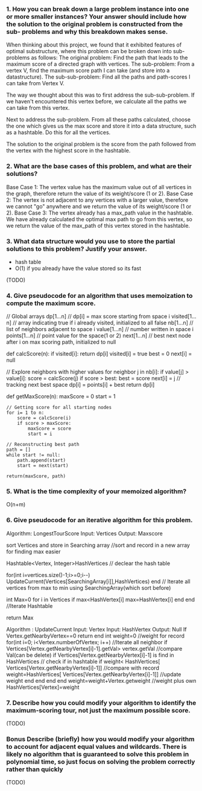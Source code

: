 ### 1. How you can break down a large problem instance into one or more smaller instances? Your answer should include how the solution to the original problem is constructed from the sub- problems and why this breakdown makes sense.

When thinking about this project, we found that it exhibited features of optimal substructure, where this problem
can be broken down into sub-problems as follows:
The original problem: Find the path that leads to the maximum score of a directed graph with vertices.
The sub-problem: From a vertex V, find the maximum score path I can take (and store into a datastructure).
The sub-sub-problem: Find all the paths and path-scores I can take from Vertex V.

The way we thought about this was to first address the sub-sub-problem. If we haven't encountered this vertex
before, we calculate all the paths we can take from this vertex. 

Next to address the sub-problem. From all these paths calculated, choose the one which gives us the max score and 
store it into a data structure, such as a hashtable. Do this for all the vertices.

The solution to the original problem is the score from the path followed from the vertex with the highest
score in the hashtable.

### 2. What are the base cases of this problem, and what are their solutions?
Base Case 1: The vertex value has the maximum value out of all vertices in the graph, therefore return the value
of its weight/score (1 or 2).
Base Case 2: The vertex is not adjacent to any vertices with a larger value, therefore we cannot "go" anywhere
and we return the value of its weight/score (1 or 2).
Base Case 3: The vertex already has a max_path value in the hashtable. We have already calculated the optimal max 
path to go from this vertex, so we return the value of the max_path of this vertex stored in the hashtable.


### 3. What data structure would you use to store the partial solutions to this problem? Justify your answer.
- hash table
- O(1) if you already have the value stored so its fast

(TODO)


### 4. Give pseudocode for an algorithm that uses memoization to compute the maximum score.
// Global arrays
dp[1…n]       // dp[i] = max score starting from space i
visited[1…n] // array indicating true if i already visited, initialized to all false
nb[1…n]       // list of neighbors adjacent to space i
value[1…n]  // number written in space i
points[1…n] // point value for the space(1 or 2)
next[1…n]    // best next node after i on max scoring path, initialized to null

def calcScore(n):
	if visited[i]:
		return dp[i]
	visited[i] = true
	best = 0
	next[i] = null

// Explore neighbors with higher values
	for neighbor j in nb[i]:
		if value[j] > value[i]:
			score = calcScore(j)
			if score > best:
				best  = score
				next[i] = j  // tracking next best space
	dp[i] = points[i] + best
	return dp[i]

def getMaxScore(n):
	maxScore = 0
	start = 1
	
	// Getting score for all starting nodes
	for i= 1 to n:
		score = calcScore(i)
		if score > maxScore:
			maxScore = score
			start = i

	// Reconstructing best path
	path = []
  	while start != null:
		path.append(start)
		start = next(start)

	return(maxScore, path)

### 5. What is the time complexity of your memoized algorithm?
O(n+m)

### 6. Give pseudocode for an iterative algorithm for this problem.
 Algorithm: LongestTourScore
 Input: Vertices 
 Output: Maxscore

 sort Vertices and store in Searching array
//sort and record in a new array for finding max easier

 Hashtable<Vertex, Integer>HashVertices 
// declear the hash table

 for(int i=vertices.size()-1;i>=0;i--)
 	UpdateCurrent(Vertices[SearchingArray[i]],HashVertices)
 end
//  Iterate all vertices from max to min using SearchingArray(which sort before)

int Max=0
 for i in Vertices
 	if max<HashVertex[i]
 		max=HashVertex[i]
	end
 end
//Iterate Hashtable

 return Max

 Algorithm : UpdateCurrent
 Input: Vertex
 Input: HashVertex
 Output: Null
 If Vertex.getNearbyVertex==0
 	return
 end
 int weight=0
//weight for record
 for(int i=0; i<Vertex.numberOfVertex; i++)
//Iterate all neighbor
 	if Vertices[Vertex.getNearbyVertex[i]-1].getVal> vertex.getVal
	//compare Val(can be delete)
		if Vertices[Vertex.getNearbyVertex[i]-1] is find in HashVertices
		// check if in hashtable
			if weight< HashVertices[ Vertices[Vertex.getNearbyVertex[i]-1]]
			//compare with record
				weight=HashVertices[ Vertices[Vertex.getNearbyVertex[i]-1]]
				//update weight
			end
		end
	end
 end
 weight=weight+Vertex.getweight
//weight plus own
 HashVertices[Vertex]=weight

### 7. Describe how you could modify your algorithm to identify the maximum-scoring tour, not just the maximum possible score.


(TODO)


### Bonus Describe (briefly) how you would modify your algorithm to account for adjacent equal values and wildcards. There is likely no algorithm that is guaranteed to solve this problem in polynomial time, so just focus on solving the problem correctly rather than quickly



(TODO)
